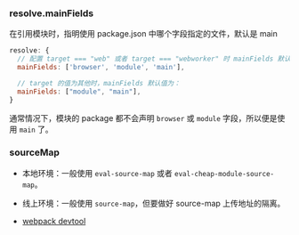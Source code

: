 <!--
abbrlink: l7g5qivt
-->

### resolve.mainFields

在引用模块时，指明使用 package.json 中哪个字段指定的文件，默认是 main

```js
resolve: {
  // 配置 target === "web" 或者 target === "webworker" 时 mainFields 默认值是：
  mainFields: ['browser', 'module', 'main'],

  // target 的值为其他时，mainFields 默认值为：
  mainFields: ["module", "main"],
}
```

通常情况下，模块的 package 都不会声明 `browser` 或 `module` 字段，所以便是使用 `main` 了。

### sourceMap

* 本地环境：一般使用 `eval-source-map` 或者 `eval-cheap-module-source-map`。
* 线上环境：一般使用 `source-map`，但要做好 source-map 上传地址的隔离。

* [webpack devtool](https://webpack.js.org/configuration/devtool/)